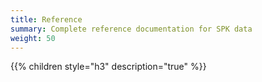 ```yaml
---
title: Reference
summary: Complete reference documentation for SPK data
weight: 50
---
```


{{% children style="h3" description="true" %}}
